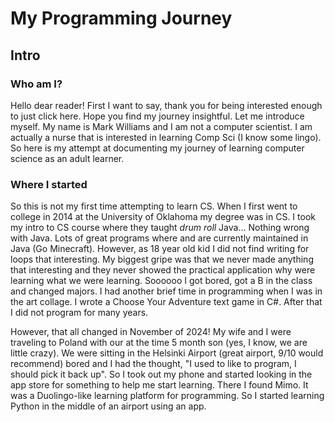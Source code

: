 # My Programming Journey
## Intro
### Who am I?
Hello dear reader! First I want to say, thank you for being interested enough to just click here. Hope you find my journey insightful. Let me introduce myself. My name is Mark Williams and I am not a computer scientist. I am actually a nurse that is interested in learning Comp Sci (I know some lingo). So here is my attempt at documenting my journey of learning computer science as an adult learner. 

### Where I started
So this is not my first time attempting to learn CS. When I first went to college in 2014 at the University of Oklahoma my degree was in CS. I took my intro to CS course where they taught *drum roll* Java... Nothing wrong with Java. Lots of great programs where and are currently maintained in Java (Go Minecraft). However, as 18 year old kid I did not find writing for loops that interesting. My biggest gripe was that we never made anything that interesting and they never showed the practical application why were learning what we were learning. Soooooo I got bored, got a B in the class and changed majors. I had another brief time in programming when I was in the art collage. I wrote a Choose Your Adventure text game in C#. After that I did not program for many years.

However, that all changed in November of 2024! My wife and I were traveling to Poland with our at the time 5 month son (yes, I know, we are little crazy). We were sitting in the Helsinki Airport (great airport, 9/10 would recommend) bored and I had the thought, "I used to like to program, I should pick it back up". So I took out my phone and started looking in the app store for something to help me start learning. There I found Mimo. It was a Duolingo-like learning platform for programming. So I started learning Python in the middle of an airport using an app.
